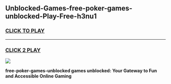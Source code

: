 
## Unblocked-Games-free-poker-games-unblocked-Play-Free-h3nu1
<h3>
<a href="https://premium76.site?title=free-poker-games-unblocked&ref=22A">CLICK TO PLAY</a></h3>
<hr>

<h3>
<a href="https://premium76.site?title=free-poker-games-unblocked&ref=22A">CLICK 2 PLAY</a>
  
</h3>

<a href="https://premium76.site?title=free-poker-games-unblocked&ref=22A"><img src="https://clearcache.store/games.png"></a>


**free-poker-games-unblocked games unblocked: Your Gateway to Fun and Accessible Online Gaming**
